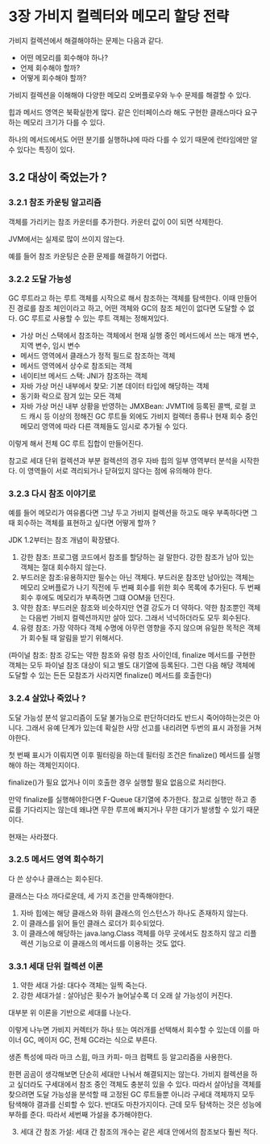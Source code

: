 # 3장 가비지 컬렉터와 메모리 할당 전략

가비지 컬렉션에서 해결해야하는 문제는 다음과 같다.

- 어떤 메모리를 회수해야 하나?
- 언제 회수해야 할까?
- 어떻게 회수해야 할까?

가비지 컬렉션을 이해해야 다양한 메모리 오버플로우와 누수 문제를 해결할 수 있다.

힙과 메서드 영역은 북확실한게 많다. 같은 인터페이스라 해도 구현한 클래스마다 요구하는 메모리 크기가 다를 수 있다.

하나의 메서드에서도 어떤 분기를 실행하냐에 따라 다를 수 있기 때문에 런타임에만 알 수 있다는 특징이 있다.

## 3.2 대상이 죽었는가 ?

### 3.2.1 참조 카운팅 알고리즘

객체를 가리키는 참조 카운터를 추가한다.
카운터 값이 0이 되면 삭제한다.

JVM에서는 실제로 많이 쓰이지 않는다.

예를 들어 참조 카운팅은 순환 문제를 해결하기 어렵다.

### 3.2.2 도달 가능성

GC 루트라고 하는 루트 객체를 시작으로 해서 참조하는 객체를 탐색한다.
이때 만들어진 경로를 참조 체인이라고 하고, 어떤 객체와 GC의 참조 체인이 없다면 도달할 수 없다.
GC 루트로 사용할 수 있는 루트 객체는 정해져있다.

- 가상 머신 스택에서 참조하는 객체에서 현재 실행 중인 메서드에서 쓰는 매개 변수, 지역 변수, 임시 변수
- 메서드 영역에서 클래스가 정적 필드로 참조하는 객체
- 메서드 영역에서 상수로 참조되는 객체
- 네이티브 메서드 스택: JNI가 참조하는 객체
- 자바 가상 머신 내부에서 찾모: 기본 데이터 타입에 해당하는 객체
- 동기화 락으로 잠겨 있는 모든 객체
- 자바 가상 머신 내부 상황을 반영하는 JMXBean: JVMTI에 등록된 콜백, 로컬 코드 캐시 등
  이상의 정해진 GC 루트들 외에도 가비지 컬렉터 종류나 현재 회수 중인 메모리 영역에 따라 다른 객체들도 임시로 추가될 수 있다.

이렇게 해서 전체 GC 루트 집합이 만들어진다.

참고로 세대 단위 컬렉션과 부분 컬렉션의 경우 자바 힙의 일부 영역부터 분석을 시작한다.
이 영역들이 서로 격리되거나 닫혀있지 않다는 점에 유의해야 한다.

### 3.2.3 다시 참조 이야기로

예를 들어 메모리가 여유롭다면 그냥 두고 가비지 컬렉션을 하고도 매우 부족하다면 그때 회수하는 객체를 표현하고 싶다면 어떻게 할까 ?

JDK 1.2부터는 참조 개념이 확장됐다.

1. 강한 참조: 프로그램 코드에서 참조를 할당하는 걸 말한다. 강한 참조가 남아 있는 객체는 절대 회수하지 않는다.
2. 부드러운 참조:유용하지만 필수는 아닌 객체다. 부드러운 참조만 남아있는 객체는 메모리 오버플로가 나기 직전에 두 번째 회수를 위한 회수 목록에 추가된다. 두 번째 회수 후에도 메모리가 부족하면 그떄 OOM을 던진다.
3. 약한 참조: 부드러운 참조와 비슷하지만 연결 강도가 더 약하다. 약한 참조뿐인 객체는 다음번 가비지 컬렉션까지만 살아 있다. 그래서 넉넉하더라도 모두 회수된다.
4. 유령 참조: 가장 약하다 객체 수명에 아무런 영향을 주지 않으며 유일한 목적은 객체가 회수될 때 알림을 받기 위해서다.

(파이널 참조: 참조 강도는 약한 참조와 유령 참조 사이인데, finalize 메서드를 구현한 객체는 모두 파이널 참조 대상이 되고 별도 대기열에 등록된다. 그런 다음 해당 객체에 도달할 수 있는 든든 모참조가 사라지면 finalize() 메서드를 호출한다)

### 3.2.4 살았나 죽었나 ?

도달 가능성 분석 알고리즘이 도달 불가능으로 판단하더라도 반드시 죽어야하는것은 아니다.
그래서 유예 단계가 있는데 확실한 사망 선고를 내리려면 두번의 표시 과정을 거쳐야한다.

첫 번째 표시가 이뤄지면 이후 필터링을 하는데 필터링 조건은 finalize() 메서드를 실행해야 하는 객체인지이다.

finalize()가 필요 없거나 이미 호출한 경우 실행할 필요 없음으로 처리한다.

만약 finalize를 실행해야한다면 F-Queue 대기열에 추가한다. 참고로 실행만 하고 종료를 기다리지는 않는데 왜냐면 무한 루프에 빠지거나 무한 대기가 발생할 수 있기 때문이다.

현재는 사라졌다.

### 3.2.5 메서드 영역 회수하기

다 쓴 상수나 클래스는 회수된다.

클래스는 다소 까다로운데, 세 가지 조건을 만족해야한다.

1. 자바 힙에는 해당 클래스와 하위 클래스의 인스턴스가 하나도 존재하지 않는다.
2. 이 클래스를 읽어 들인 클래스 로더가 회수되었다.
3. 이 클래스에 해당하는 java.lang.Class 객체를 아무 곳에서도 참조하지 않고 리플렉션 기능으로 이 클래스의 메서드를 이용하는 것도 없다.

### 3.3.1 세대 단위 컬렉션 이론

1. 약한 세대 가설: 대다수 객체는 일찍 죽는다.
2. 강한 세대가설 : 살아남은 횟수가 늘어날수록 더 오래 살 가능성이 커진다.

대부분 위 이론을 기반으로 세대를 나눈다.

이렇게 나누면 가비지 커렉터가 하나 또는 여러개를 선택해서 회수할 수 있는데 이를 마이너 GC, 메이저 GC, 전체 GC라는 식으로 부른다.

생존 특성에 따라 마크 스윕, 마크 카피- 마크 컴팩트 등 알고리즘을 사용한다.

한편 곰곰이 생각해보면 단순히 세대만 나눠서 해결되지는 않는다.
가비지 컬렉션을 하고 싶더라도 구세대에서 참조 중인 객체도 충분히 있을 수 있다. 따라서 살아남을 객체를 찾으려면 도달 가능성을 분석할 때 고정된 GC 루트들뿐 아니라 구세대 객체까지 모두 탐색해야 결과를 신뢰할 수 있다.
반대도 마찬가지이다.
근데 모두 탐색하는 것은 성능에 부하를 준다.
따라서 세번째 가설을 추가해야한다.

3. 세대 간 참조 가설: 세대 간 참조의 개수는 같은 세대 안에서의 참조보다 훨씬 적다.
